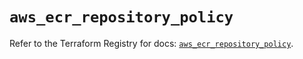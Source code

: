 # `aws_ecr_repository_policy`

Refer to the Terraform Registry for docs: [`aws_ecr_repository_policy`](https://registry.terraform.io/providers/hashicorp/aws/6.14.0/docs/resources/ecr_repository_policy).
